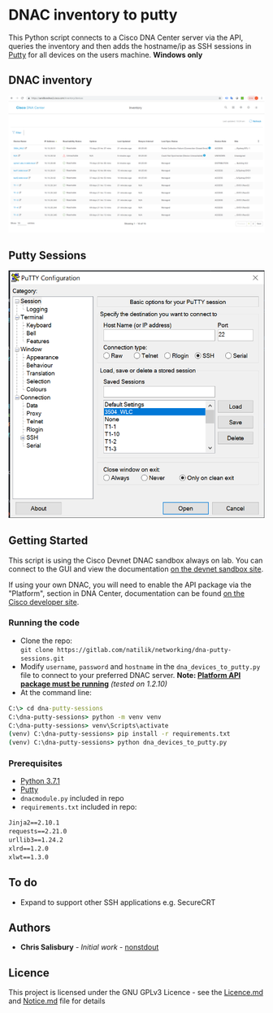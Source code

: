 # DNAC inventory to putty

This Python script connects to a Cisco DNA Center server via the API, queries the inventory
and then adds the hostname/ip as SSH sessions in [Putty](https://www.putty.org/) for all devices on the users machine. **Windows only**

## DNAC inventory

![DNAC Inventory](images/dnac-inventory.png)

## Putty Sessions

![Putty](images/putty.png)

## Getting Started

This script is using the Cisco Devnet DNAC sandbox always on lab. You can connect to the GUI and view the documentation [on the devnet sandbox site](https://devnetsandbox.cisco.com/RM/Diagram/Index/471eb739-323e-4805-b2a6-d0ec813dc8fc?diagramType=Topology).

If using your own DNAC, you will need to enable the API package via the "Platform", section in DNA Center, documentation can be found [on the Cisco developer site](https://developer.cisco.com/docs/dna-center/#!cisco-dna-center-platform-overview).

### Running the code

- Clone the repo:  
`git clone https://gitlab.com/natilik/networking/dna-putty-sessions.git`
- Modify `username`, `password` and `hostname` in the `dna_devices_to_putty.py` file to connect to your preferred DNAC server.  **Note: [Platform API package must be running](https://developer.cisco.com/docs/dna-center/#!cisco-dna-center-platform-overview)** *(tested on 1.2.10)*
- At the command line:

```cmd
C:\> cd dna-putty-sessions
C:\dna-putty-sessions> python -m venv venv
C:\dna-putty-sessions> venv\Scripts\activate
(venv) C:\dna-putty-sessions> pip install -r requirements.txt
(venv) C:\dna-putty-sessions> python dna_devices_to_putty.py
```

### Prerequisites

* [Python 3.7.1](https://www.python.org/)
* [Putty](https://www.putty.org/)
* `dnacmodule.py` included in repo
* `requirements.txt` included in repo:

```requirements.txt
Jinja2==2.10.1
requests==2.21.0
urllib3==1.24.2
xlrd==1.2.0
xlwt==1.3.0
```

## To do

- Expand to support other SSH applications e.g. SecureCRT

## Authors

* **Chris Salisbury** - *Initial work* - [nonstdout](https://gitlab.com/nonstdout)

## Licence

This project is licensed under the GNU GPLv3 Licence - see the [Licence.md](licence.md) and [Notice.md](notice.md) file for details
